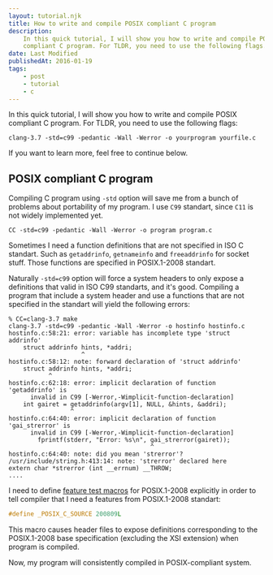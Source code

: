```yaml
---
layout: tutorial.njk
title: How to write and compile POSIX compliant C program
description:
    In this quick tutorial, I will show you how to write and compile POSIX
    compliant C program. For TLDR, you need to use the following flags.
date: Last Modified
publishedAt: 2016-01-19
tags:
    - post
    - tutorial
    - c
---
```


In this quick tutorial, I will show you how to write and compile POSIX
compliant C program. For TLDR, you need to use the following flags:

```
clang-3.7 -std=c99 -pedantic -Wall -Werror -o yourprogram yourfile.c
```

If you want to learn more, feel free to continue below.

## POSIX compliant C program

Compiling C program using `-std` option will save me from a bunch of problems
about portability of my program. I use `C99` standart, since `C11` is not
widely implemented yet.

```shell
CC -std=c99 -pedantic -Wall -Werror -o program program.c
```

Sometimes I need a function definitions that are not specified in ISO C
standart. Such as `getaddrinfo`, `getnameinfo` and `freeaddrinfo` for socket
stuff. Those functions are specified in POSIX.1-2008 standart.

Naturally `-std=c99` option will force a system headers to only expose a
definitions that valid in ISO C99 standarts, and it's good. Compiling a program
that include a system header and use a functions that are not specified in the
standart will yield the following errors:

```shell
% CC=clang-3.7 make
clang-3.7 -std=c99 -pedantic -Wall -Werror -o hostinfo hostinfo.c
hostinfo.c:58:21: error: variable has incomplete type 'struct addrinfo'
    struct addrinfo hints, *addri;
                    ^
hostinfo.c:58:12: note: forward declaration of 'struct addrinfo'
    struct addrinfo hints, *addri;
           ^
hostinfo.c:62:18: error: implicit declaration of function 'getaddrinfo' is
      invalid in C99 [-Werror,-Wimplicit-function-declaration]
    int gairet = getaddrinfo(argv[1], NULL, &hints, &addri);
                 ^
hostinfo.c:64:40: error: implicit declaration of function 'gai_strerror' is
      invalid in C99 [-Werror,-Wimplicit-function-declaration]
        fprintf(stderr, "Error: %s\n", gai_strerror(gairet));
                                       ^
hostinfo.c:64:40: note: did you mean 'strerror'?
/usr/include/string.h:413:14: note: 'strerror' declared here
extern char *strerror (int __errnum) __THROW;
....
```

I need to define
[feature test macros](http://man7.org/linux/man-pages/man7/feature_test_macros.7.html)
for POSIX.1-2008 explicitly in order to tell compiler that I need a features
from POSIX.1-2008 standart:

```c
#define _POSIX_C_SOURCE 200809L
```

This macro causes header files to expose definitions corresponding to the
POSIX.1-2008 base specification (excluding the XSI extension) when program is
compiled.

Now, my program will consistently compiled in POSIX-compliant system.
